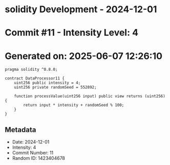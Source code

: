 ﻿# solidity Development - 2024-12-01
# Commit #11 - Intensity Level: 4
# Generated on: 2025-06-07 12:26:10
```solidity
pragma solidity ^0.8.0;

contract DataProcessor11 {
    uint256 public intensity = 4;
    uint256 private randomSeed = 552892;

    function processValue(uint256 input) public view returns (uint256) {
        return input * intensity + randomSeed % 100;
    }
}
```
## Metadata
- Date: 2024-12-01
- Intensity: 4
- Commit Number: 11
- Random ID: 1423404678
